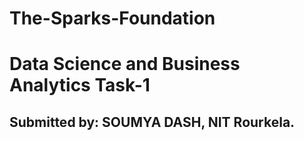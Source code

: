 # The-Sparks-Foundation
# Data Science and Business Analytics Task-1
## Submitted by: SOUMYA DASH, NIT Rourkela.
